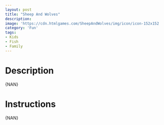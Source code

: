 ```yaml
---
layout: post
title: "Sheep And Wolves"
description:   
image: 'https://cdn.htmlgames.com/SheepAndWolves/img/icon/icon-152x152.png'
category: 'Fun'
tags:
- Kids
- Fish
- Family
---
```


<div>
<script src="https://cdn.htmlgames.com/embed.js?game=SheepAndWolves&amp;width=800&amp;height=480&amp;bgcolor=white"></script>
</div>


# Description

{NAN}

# Instructions

{NAN}
